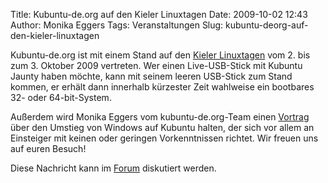 Title: Kubuntu-de.org auf den Kieler Linuxtagen
Date: 2009-10-02 12:43
Author: Monika Eggers
Tags: Veranstaltungen
Slug: kubuntu-deorg-auf-den-kieler-linuxtagen

Kubuntu-de.org ist mit einem Stand auf den [Kieler
Linuxtagen](http://www.kieler-linuxtage.de "http://www.kieler-linuxtage.de") vom 2. bis zum 3. Oktober 2009 vertreten. Wer einen
Live-USB-Stick mit Kubuntu Jaunty haben möchte, kann mit seinem leeren
USB-Stick zum Stand kommen, er erhält dann innerhalb kürzester Zeit
wahlweise ein bootbares 32- oder 64-bit-System.


Außerdem wird Monika Eggers vom kubuntu-de.org-Team einen
[Vortrag](http://www.kieler-linuxtage.de/index.php?seite=programm.html#Einsteiger "http://www.kieler-linuxtage.de/index.php?seite=programm.html#Einsteiger") über den Umstieg von Windows auf Kubuntu halten, der sich vor
allem an Einsteiger mit keinen oder geringen Vorkenntnissen richtet. Wir
freuen uns auf euren Besuch!


<!--break--><!--break-->

Diese Nachricht kann im
[Forum](http://forum.kubuntu-de.org/index.php?board=1.0 "http://forum.kubuntu-de.org/index.php?board=1.0") diskutiert werden.



